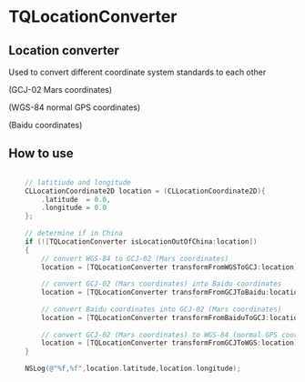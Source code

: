 TQLocationConverter
===================

## Location converter

Used to convert different coordinate system standards to each other

(GCJ-02 Mars coordinates)

(WGS-84 normal GPS coordinates)

(Baidu coordinates)


## How to use


```objective-c

    // latitiude and longitude
    CLLocationCoordinate2D location = (CLLocationCoordinate2D){
        .latitude  = 0.0,
        .longitude = 0.0
    };
    
    // determine if in China
    if (![TQLocationConverter isLocationOutOfChina:location])
    {
        // convert WGS-84 to GCJ-02 (Mars coordinates)
        location = [TQLocationConverter transformFromWGSToGCJ:location];
        
        // convert GCJ-02 (Mars coordinates) into Baidu coordinates
        location = [TQLocationConverter transformFromGCJToBaidu:location];
        
        // convert Baidu coordinates into GCJ-02 (Mars coordinates)
        location = [TQLocationConverter transformFromBaiduToGCJ:location];
        
        // convert GCJ-02 (Mars coordinates) to WGS-84 (normal GPS coordinates)
        location = [TQLocationConverter transformFromGCJToWGS:location];
    }
    
    NSLog(@"%f,%f",location.latitude,location.longitude);
    
```
